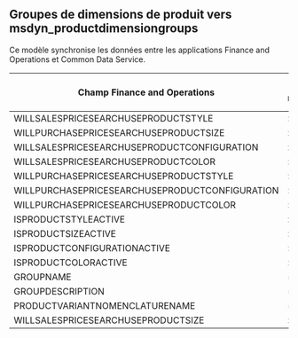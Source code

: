 ## <a name="product-dimension-groups-to-msdyn_productdimensiongroups"></a>Groupes de dimensions de produit vers msdyn_productdimensiongroups

Ce modèle synchronise les données entre les applications Finance and Operations et Common Data Service.

Champ Finance and Operations | Type de mappage | Autre champ Dynamics 365 | Valeur par défaut
---|---|---|---
WILLSALESPRICESEARCHUSEPRODUCTSTYLE | >< | msdyn_willsalespricesearchuseproductstyle | 
WILLPURCHASEPRICESEARCHUSEPRODUCTSIZE | >< | msdyn_willpurchasepricesearchuseproductsize | 
WILLSALESPRICESEARCHUSEPRODUCTCONFIGURATION | >< | msdyn_willsalespricesearchuseprodconfig | 
WILLSALESPRICESEARCHUSEPRODUCTCOLOR | >< | msdyn_willsalespricesearchuseproductcolor | 
WILLPURCHASEPRICESEARCHUSEPRODUCTSTYLE | >< | msdyn_willpurchasepricesearchuseproductstyle | 
WILLPURCHASEPRICESEARCHUSEPRODUCTCONFIGURATION | >< | msdyn_willpurchpricesearchuseprodconfig | 
WILLPURCHASEPRICESEARCHUSEPRODUCTCOLOR | >< | msdyn_willpurchpricesearchuseproductcolor | 
ISPRODUCTSTYLEACTIVE | >< | msdyn_isproductstyleactive | 
ISPRODUCTSIZEACTIVE | >< | msdyn_isproductsizeactive | 
ISPRODUCTCONFIGURATIONACTIVE | >< | msdyn_isproductconfigurationactive | 
ISPRODUCTCOLORACTIVE | >< | msdyn_isproductcoloractive | 
GROUPNAME | = | msdyn_groupname | 
GROUPDESCRIPTION | = | msdyn_groupdescription | 
PRODUCTVARIANTNOMENCLATURENAME | = | msdyn_productvariantnomenclaturename | 
WILLSALESPRICESEARCHUSEPRODUCTSIZE | >< | msdyn_willsalespricesearchuseproductsize | 
